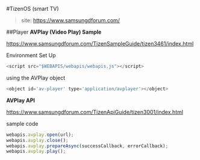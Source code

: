 #TizenOS (smart TV)
>site: https://www.samsungdforum.com/

##Player
<b>AVPlay (Video Play) Sample</b>

https://www.samsungdforum.com/TizenSampleGuide/tizen3461/index.html

Environment Set Up
```javascript
<script src="$WEBAPIS/webapis/webapis.js"></script>
```

using the AVPlay object
```javascript
<object id='av-player' type='application/avplayer'></object>
```

<b>AVPlay API</b>

https://www.samsungdforum.com/TizenApiGuide/tizen3001/index.html

sample code
```javascript
webapis.avplay.open(url);
webapis.avplay.close();
webapis.avplay.prepareAsync(successCallback, errorCallback);
webapis.avplay.play();

```


